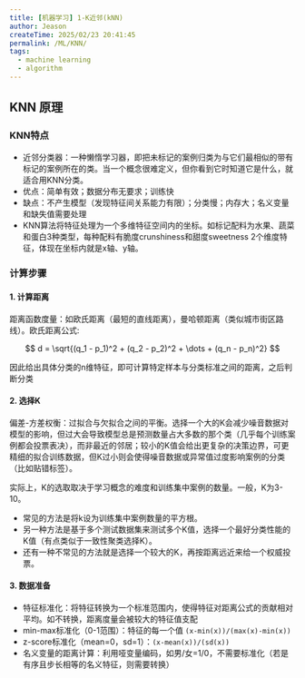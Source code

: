 ```yaml
---
title: [机器学习] 1-K近邻(kNN)
author: Jeason
createTime: 2025/02/23 20:41:45
permalink: /ML/KNN/
tags:
  - machine learning
  - algorithm
---
```


## KNN 原理  

### KNN特点  

+ 近邻分类器：一种懒惰学习器，即把未标记的案例归类为与它们最相似的带有标记的案例所在的类。当一个概念很难定义，但你看到它时知道它是什么，就适合用KNN分类。  
+ 优点：简单有效；数据分布无要求；训练快  
+ 缺点：不产生模型（发现特征间关系能力有限）；分类慢；内存大；名义变量和缺失值需要处理  
+ KNN算法将特征处理为一个多维特征空间内的坐标。如标记配料为水果、蔬菜和蛋白3种类型，每种配料有脆度crunshiness和甜度sweetness 2个维度特征，体现在坐标内就是x轴、y轴。  

### 计算步骤  

#### 1. 计算距离  

距离函数度量：如欧氏距离（最短的直线距离），曼哈顿距离（类似城市街区路线）。欧氏距离公式:  

$$ d = \sqrt{(q_1 - p_1)^2 + (q_2 - p_2)^2 + \dots + (q_n - p_n)^2} $$  

因此给出具体分类的n维特征，即可计算特定样本与分类标准之间的距离，之后判断分类  

#### 2. 选择K  

偏差-方差权衡：过拟合与欠拟合之间的平衡。选择一个大的K会减少噪音数据对模型的影响，但过大会导致模型总是预测数量占大多数的那个类（几乎每个训练案例都会投票表决），而非最近的邻居；较小的K值会给出更复杂的决策边界，可更精细的拟合训练数据，但K过小则会使得噪音数据或异常值过度影响案例的分类（比如贴错标签）。  

实际上，K的选取取决于学习概念的难度和训练集中案例的数量。一般，K为3-10。  

+ 常见的方法是将k设为训练集中案例数量的平方根。  
+ 另一种方法是基于多个测试数据集来测试多个K值，选择一个最好分类性能的K值（有点类似于一致性聚类选择K）。  
+ 还有一种不常见的方法就是选择一个较大的K，再按距离远近来给一个权威投票。  

#### 3. 数据准备  

+ 特征标准化：将特征转换为一个标准范围内，使得特征对距离公式的贡献相对平均。如不转换，距离度量会被较大的特征值支配  
+ min-max标准化（0-1范围）：特征的每一个值 `(x-min(x))/(max(x)-min(x))`  
+ z-score标准化（mean=0，sd=1）：`(x-mean(x))/(sd(x))`  
+ 名义变量的距离计算：利用哑变量编码，如男/女=1/0，不需要标准化（若是有序且步长相等的名义特征，则需要转换）  


